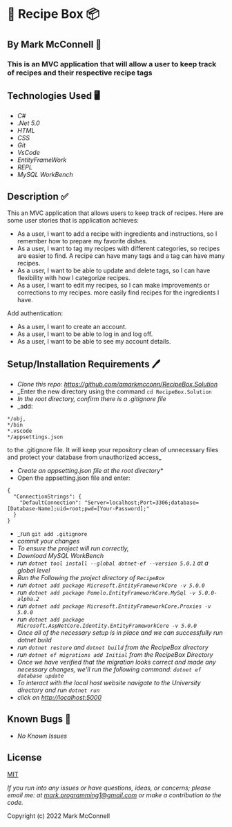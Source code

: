 #  📑 Recipe Box 📦

## By **Mark McConnell** 👨

### This is an MVC application that will allow a user to keep track of recipes and their respective recipe tags

## Technologies Used 🖥️

* _C#_
* _.Net 5.0_
* _HTML_
* _CSS_
* _Git_
* _VsCode_
* _EntityFrameWork_
* _REPL_
* _MySQL WorkBench_

## Description ✅

This an MVC application that allows users to keep track of recipes. Here are some user stories that is application achieves:

* As a user, I want to add a recipe with ingredients and instructions, so I remember how to prepare my favorite dishes.
* As a user, I want to tag my recipes with different categories, so recipes are easier to find. A recipe can have many tags and a tag can have many recipes.
* As a user, I want to be able to update and delete tags, so I can have flexibility with how I categorize recipes.
* As a user, I want to edit my recipes, so I can make improvements or corrections to my recipes.
more easily find recipes for the ingredients I have.

Add authentication:

* As a user, I want to create an account.
* As a user, I want to be able to log in and log off.
* As a user, I want to be able to see my account details.

## Setup/Installation Requirements 🖊️

* _Clone this repo: <https://github.com/amarkmcconn/RecipeBox.Solution>_
* _Enter the new directory using the command ```cd RecipeBox.Solution```
* _In the root directory, confirm there is a .gitignore file_
* _add:

```
*/obj,
*/bin
*.vscode
*/appsettings.json
```

 to the .gitignore file. It will keep your repository clean of unnecessary files and protect your database from unauthorized access_

* _Create an appsetting.json file at the root directory_*
* Open the appsetting.json file and enter:

```
{ 
  "ConnectionStrings": { 
    "DefaultConnection": "Server=localhost;Port=3306;database=[Database-Name];uid=root;pwd=[Your-Password];" 
  } 
}
```

* _run ```git add .gitignore```
* _commit your changes_
* _To ensure the project will run correctly,_
* _Download MySQL WorkBench_
* _run ```dotnet tool install --global dotnet-ef --version 5.0.1``` at a global level_
* _Run the Following the project directory of ```RecipeBox```_
* _run ```dotnet add package Microsoft.EntityFrameworkCore -v 5.0.0```_
* _run ```dotnet add package Pomelo.EntityFrameworkCore.MySql -v 5.0.0-alpha.2```_
* _run ```dotnet add package Microsoft.EntityFrameworkCore.Proxies -v 5.0.0```_
* _run ```dotnet add package Microsoft.AspNetCore.Identity.EntityFrameworkCore -v 5.0.0```_
* _Once all of the necessary setup is in place and we can successfully run dotnet build_
* _run ```dotnet restore``` and ```dotnet build``` from the RecipeBox directory_
* _run ```dotnet ef migrations add Initial``` from the RecipeBox Directory_
* _Once we have verified that the migration looks correct and made any necessary changes, we'll run the following command: ```dotnet ef database update```_
* _To interact with the local host website navigate to the University directory and run ```dotnet run```_
* _click on  <http://localhost:5000>_

## Known Bugs 🐛

* _No Known Issues_

## License

[MIT](LICENSE)

_If you run into any issues or have questions, ideas, or concerns;  please email me: at mark.programming1@gmail.com or make a contribution to the code._

Copyright (c) 2022 Mark McConnell